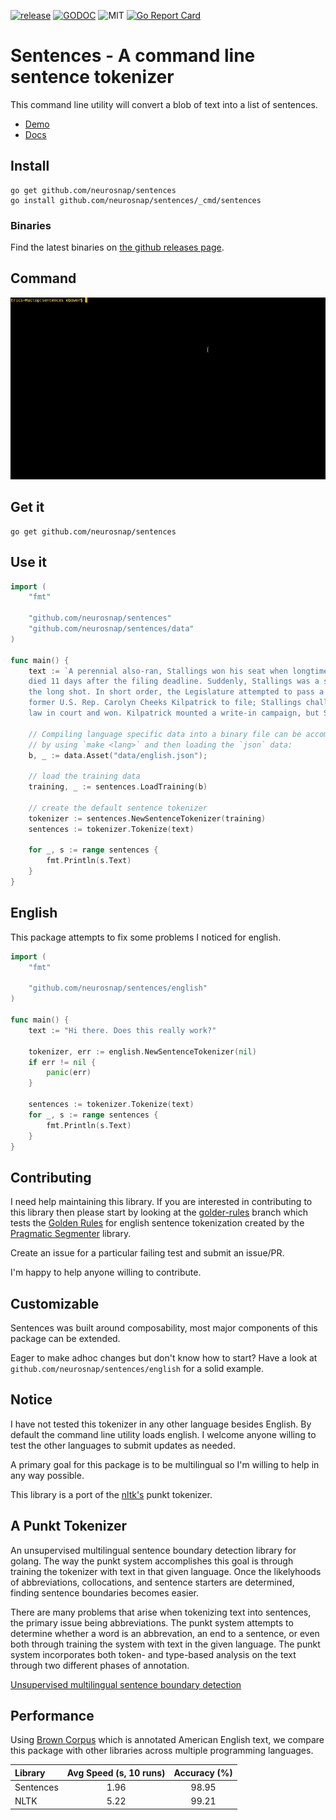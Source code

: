 [![release](https://github.com/neurosnap/sentences/actions/workflows/release.yml/badge.svg)](https://github.com/neurosnap/sentences/actions/workflows/release.yml)
[![GODOC](https://godoc.org/github.com/nathany/looper?status.svg)](https://godoc.org/github.com/neurosnap/sentences)
![MIT](https://img.shields.io/packagist/l/doctrine/orm.svg)
[![Go Report Card](https://goreportcard.com/badge/github.com/neurosnap/sentences)](https://goreportcard.com/report/github.com/neurosnap/sentences)

# Sentences - A command line sentence tokenizer

This command line utility will convert a blob of text into a list of sentences.

* [Demo](https://sentences-231000.appspot.com/)
* [Docs](https://godoc.org/github.com/neurosnap/sentences)

## Install

```
go get github.com/neurosnap/sentences
go install github.com/neurosnap/sentences/_cmd/sentences
```

### Binaries

Find the latest binaries on [the github
releases page](https://github.com/neurosnap/sentences/releases).

## Command

![Command line](sentences.gif?raw=true)

## Get it

```
go get github.com/neurosnap/sentences
```

## Use it

```Go
import (
    "fmt"

    "github.com/neurosnap/sentences"
    "github.com/neurosnap/sentences/data"
)

func main() {
    text := `A perennial also-ran, Stallings won his seat when longtime lawmaker David Holmes
    died 11 days after the filing deadline. Suddenly, Stallings was a shoo-in, not
    the long shot. In short order, the Legislature attempted to pass a law allowing
    former U.S. Rep. Carolyn Cheeks Kilpatrick to file; Stallings challenged the
    law in court and won. Kilpatrick mounted a write-in campaign, but Stallings won.`

    // Compiling language specific data into a binary file can be accomplished
    // by using `make <lang>` and then loading the `json` data:
    b, _ := data.Asset("data/english.json");

    // load the training data
    training, _ := sentences.LoadTraining(b)

    // create the default sentence tokenizer
    tokenizer := sentences.NewSentenceTokenizer(training)
    sentences := tokenizer.Tokenize(text)

    for _, s := range sentences {
        fmt.Println(s.Text)
    }
}
```

## English

This package attempts to fix some problems I noticed for english.

```Go
import (
    "fmt"

    "github.com/neurosnap/sentences/english"
)

func main() {
    text := "Hi there. Does this really work?"

    tokenizer, err := english.NewSentenceTokenizer(nil)
    if err != nil {
        panic(err)
    }

    sentences := tokenizer.Tokenize(text)
    for _, s := range sentences {
        fmt.Println(s.Text)
    }
}
```

## Contributing

I need help maintaining this library.  If you are interested in contributing
to this library then please start by looking at the [golder-rules](https://github.com/neurosnap/sentences/tree/golden-rule) branch which
tests the [Golden Rules](https://github.com/diasks2/pragmatic_segmenter/blob/master/README.md#the-golden-rules)
for english sentence tokenization created by the [Pragmatic Segmenter](https://github.com/diasks2/pragmatic_segmenter)
library.

Create an issue for a particular failing test and submit an issue/PR.

I'm happy to help anyone willing to contribute.

## Customizable

Sentences was built around composability, most major components of this package
can be extended.

Eager to make adhoc changes but don't know how to start?
Have a look at `github.com/neurosnap/sentences/english` for a solid example.

## Notice

I have not tested this tokenizer in any other language besides English.  By default
the command line utility loads english. I welcome anyone willing to test the
other languages to submit updates as needed.

A primary goal for this package is to be multilingual so I'm willing to help in
any way possible.

This library is a port of the [nltk's](http://www.nltk.org) punkt tokenizer.

## A Punkt Tokenizer

An unsupervised multilingual sentence boundary detection library for golang.
The way the punkt system accomplishes this goal is through training the tokenizer
with text in that given language.  Once the likelyhoods of abbreviations, collocations,
and sentence starters are determined, finding sentence boundaries becomes easier.

There are many problems that arise when tokenizing text into sentences, the primary
issue being abbreviations.  The punkt system attempts to determine whether a  word
is an abbrevation, an end to a sentence, or even both through training the system with text
in the given language.  The punkt system incorporates both token- and type-based
analysis on the text through two different phases of annotation.

[Unsupervised multilingual sentence boundary detection](http://citeseerx.ist.psu.edu/viewdoc/download;jsessionid=BAE5C34E5C3B9DC60DFC4D93B85D8BB1?doi=10.1.1.85.5017&rep=rep1&type=pdf)

## Performance

Using [Brown Corpus](http://www.hit.uib.no/icame/brown/bcm.html) which is annotated American English
text, we compare this package with other libraries across multiple programming languages.

|Library    | Avg Speed (s, 10 runs) | Accuracy (%)
|:----------|:----------------------:|:-----------:
| Sentences | 1.96                   | 98.95
| NLTK      | 5.22                   | 99.21
